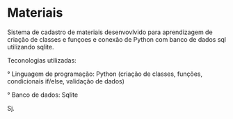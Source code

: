 # Materiais
Sistema de cadastro de materiais desenvovlvido para aprendizagem de criação de classes e funçoes e conexão de Python com banco de dados sql utilizando sqlite.

Teconologias utilizadas:

° Linguagem de programação: Python (criação de classes, funções, condicionais if/else, validação de dados)

° Banco de dados: Sqlite

Sj.
